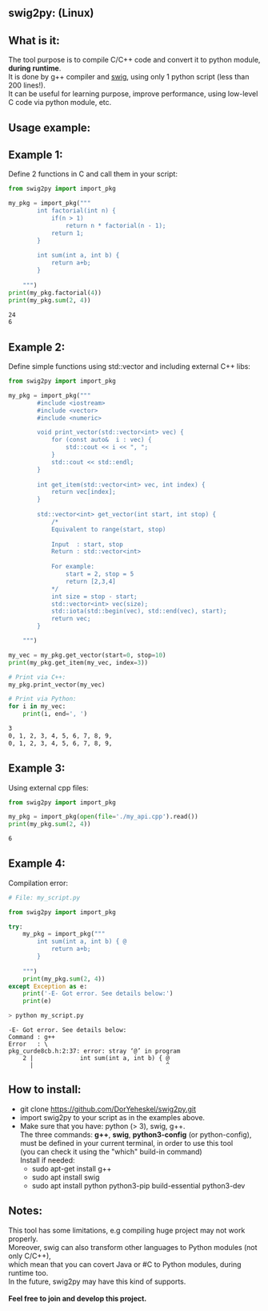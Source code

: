 ## swig2py: (Linux)
## What is it:
The tool purpose is to compile C/C++ code and convert it to python module, **during runtime**.
<br/>It is done by g++ compiler and [swig](http://www.swig.org/tutorial.html), using only 1 python script (less than 200 lines!).
<br/>It can be useful for learning purpose, improve performance, using low-level C code via python module, etc.

## Usage example:
## Example 1:
Define 2 functions in C and call them in your script:
```python
from swig2py import import_pkg

my_pkg = import_pkg("""
        int factorial(int n) {
            if(n > 1)
                return n * factorial(n - 1);
            return 1;
        }
        
        int sum(int a, int b) {
            return a+b;
        }
        
    """)
print(my_pkg.factorial(4))
print(my_pkg.sum(2, 4))
```
```bash
24
6 
```

## Example 2:
Define simple functions using std::vector and including external C++ libs:
```python
from swig2py import import_pkg

my_pkg = import_pkg("""   
        #include <iostream>
        #include <vector> 
        #include <numeric>

        void print_vector(std::vector<int> vec) {
            for (const auto&  i : vec) {
                std::cout << i << ", ";
            }
            std::cout << std::endl;
        }
        
        int get_item(std::vector<int> vec, int index) {
            return vec[index];
        }
        
        std::vector<int> get_vector(int start, int stop) {
            /* 
            Equivalent to range(start, stop)
  
            Input  : start, stop
            Return : std::vector<int>
            
            For example:
                start = 2, stop = 5
                return [2,3,4]
            */
            int size = stop - start;
            std::vector<int> vec(size);
            std::iota(std::begin(vec), std::end(vec), start);
            return vec;
        }

    """)

my_vec = my_pkg.get_vector(start=0, stop=10)
print(my_pkg.get_item(my_vec, index=3))

# Print via C++:
my_pkg.print_vector(my_vec)

# Print via Python:
for i in my_vec:
    print(i, end=', ')
```
```bash
3
0, 1, 2, 3, 4, 5, 6, 7, 8, 9,
0, 1, 2, 3, 4, 5, 6, 7, 8, 9,
```

## Example 3:
Using external cpp files:
```python
from swig2py import import_pkg

my_pkg = import_pkg(open(file='./my_api.cpp').read())
print(my_pkg.sum(2, 4))
```
```bash
6
```

## Example 4:
Compilation error:
```python
# File: my_script.py

from swig2py import import_pkg

try:
    my_pkg = import_pkg("""
        int sum(int a, int b) { @
            return a+b;
        }
        
    """)
    print(my_pkg.sum(2, 4))
except Exception as e:
    print('-E- Got error. See details below:')
    print(e)
```
```bash
> python my_script.py
```
``` 
-E- Got error. See details below:
Command : g++
Error   : \
pkg_curde8cb.h:2:37: error: stray ‘@’ in program
    2 |             int sum(int a, int b) { @
      |                                     ^
```

## How to install:
- git clone https://github.com/DorYeheskel/swig2py.git
- import swig2py to your script as in the examples above.
- Make sure that you have: python (> 3), swig, g++.
<br/> The three commands: **g++**, **swig**, **python3-config** (or python-config), must be defined in your current terminal, in order to use this tool 
<br/> (you can check it using the "which" build-in command)
<br/> Install if needed:
    - sudo apt-get install g++
    - sudo apt install swig
    - sudo apt install python python3-pip build-essential python3-dev 
  
## Notes:
This tool has some limitations, e.g compiling huge project may not work properly.
<br/>Moreover, swig can also transform other languages to Python modules (not only C/C++), 
<br/>which mean that you can covert Java or #C to Python modules, during runtime too. 
<br/>In the future, swig2py may have this kind of supports. 
<br/><br/>**Feel free to join and develop this project.**



